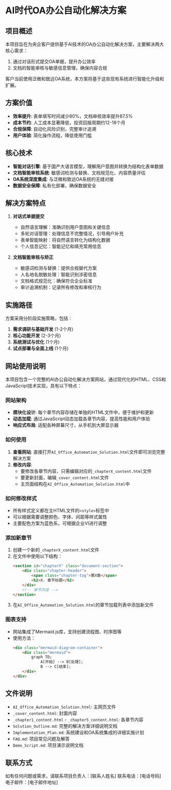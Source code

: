 # AI时代OA办公自动化解决方案

## 项目概述

本项目旨在为央企客户提供基于AI技术的OA办公自动化解决方案，主要解决两大核心需求：

1. 通过对话形式提交OA单据，提升办公效率
2. 文档的智能审核与敏感信息管理，确保内容合规

客户当前使用泛微和致远OA系统，本方案将基于这些现有系统进行智能化升级和扩展。

## 方案价值

- **效率提升**: 表单填写时间减少80%，文档审核效率提升87.5%
- **成本节约**: 人工成本显著降低，投资回报周期约12-18个月
- **合规保障**: 自动化风险识别，完整审计追溯
- **用户体验**: 简化操作流程，降低使用门槛

## 核心技术

- **智能对话引擎**: 基于国产大语言模型，理解用户意图并转换为结构化表单数据
- **文档智能审核系统**: 敏感词检测与替换、文档规范化、内容质量评估
- **OA系统深度集成**: 与泛微和致远OA系统的无缝对接
- **数据安全保障**: 私有化部署，确保数据安全

## 解决方案特点

1. **对话式单据提交**
   - 自然语言理解：准确识别用户意图和关键信息
   - 多轮对话管理：处理信息不完整情况，引导用户补充
   - 表单智能映射：将自然语言转化为结构化数据
   - 个人信息记忆：智能记忆和填充常用信息

2. **文档智能审核与矫正**
   - 敏感词检测与替换：提供合规替代方案
   - 人名地名脱敏处理：智能识别涉密信息
   - 文档格式规范化：确保符合企业标准
   - 审计追溯机制：记录所有修改和审核行为

## 实施路径

方案采用分阶段实施策略，包括：

1. **需求调研与基础开发** (1-2个月)
2. **核心功能开发** (2-3个月)
3. **系统测试与优化** (1个月)
4. **试点部署与全面上线** (1个月)

## 网站使用说明

本项目包含一个完整的AI办公自动化解决方案网站，通过现代化的HTML、CSS和JavaScript技术实现，具有以下特点：

### 网站架构

- **模块化设计**: 每个章节内容存储在单独的HTML文件中，便于维护和更新
- **动态加载**: 通过JavaScript动态加载各章节内容，提高性能和用户体验
- **响应式布局**: 适配各种屏幕尺寸，从手机到大屏显示器

### 如何使用

1. **查看网站**: 直接打开`AI_Office_Automation_Solution.html`文件即可浏览完整解决方案
2. **修改内容**: 
   - 要修改各章节内容，只需编辑对应的`_chapterX_content.html`文件
   - 要更新封面，编辑`_cover_content.html`文件
   - 主页面结构在`AI_Office_Automation_Solution.html`中

### 如何修改样式

- 所有样式定义都在主HTML文件的`<style>`标签中
- 可以根据需要调整颜色、字体、间距等样式属性
- 主要配色方案为蓝色系，可根据企业VI进行调整

### 添加新章节

1. 创建一个新的`_chapterX_content.html`文件
2. 在文件中使用以下结构：
   ```html
   <section id="chapterX" class="document-section">
       <div class="chapter-header">
           <span class="chapter-tag">第X章</span>
           <h2>X. 章节标题</h2>
       </div>
       <!-- 章节内容 -->
   </section>
   ```
3. 在`AI_Office_Automation_Solution.html`的章节加载列表中添加新文件

### 图表支持

- 网站集成了Mermaid.js库，支持创建流程图、时序图等
- 使用方法：
  ```html
  <div class="mermaid-diagram-container">
      <div class="mermaid">
          graph TD;
              A[开始] --> B[处理];
              B --> C[结束];
      </div>
  </div>
  ```

## 文件说明

- `AI_Office_Automation_Solution.html`: 主网页文件
- `_cover_content.html`: 封面内容
- `_chapter1_content.html` - `_chapter5_content.html`: 各章节内容
- `Solution_Outline.md`: 完整的解决方案详细说明文档
- `Implementation_Plan.md`: 系统建设和OA系统集成的详细实施计划
- `FAQ.md`: 项目常见问题及解答
- `Demo_Script.md`: 项目演示说明文档

## 联系方式

如有任何问题或需求，请联系项目负责人：[联系人姓名]
联系电话：[电话号码]
电子邮件：[电子邮件地址]
